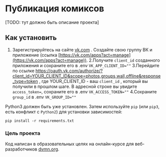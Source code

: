 # Публикация комиксов
[TODO: тут должно быть описание проекта]

## Как установить
1. Зарегистрируйтесь на сайте [vk.com](https://vk.com/feed) . Создайте свою группу ВК и приложение 
(ссылка [https://vk.com/apps?act=manage](https://vk.com/apps?act=manage)).
2.Получите ```client_id``` созданного приложения и сохраните его в .env ```VK_APP_CLIENT_ID=""```
3.Перейдите по ссылке 
https://oauth.vk.com/authorize/?client_id=YOUR_CLIENT_ID&scope=photos,groups,wall,offline&response_type=token
, где YOUR_CLIENT_ID - ваш ```client_id``` , который вы получили в прошлом шаге. В адресной строке вы увидите 
```access_token=```, сохраните его в .env ```VK_ACCESS_TOKEN=""```
4.Сохраните ```group_id``` в .env ```VK_GROUP_ID=""```

Python3 должен быть уже установлен. Затем используйте ```pip``` (или ```pip3```, есть конфликт с ```Python2```) для установки зависимостей:

```pip install -r requirements.txt```
### Цель проекта
Код написан в образовательных целях на онлайн-курсе для веб-разработчиков [dvmn.org](https://dvmn.org/).